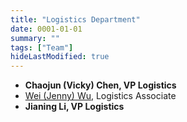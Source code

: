 ```yaml
---
title: "Logistics Department"
date: 0001-01-01
summary: ""
tags: ["Team"]
hideLastModified: true
---
```


- **Chaojun (Vicky) Chen, VP Logistics**
- [Wei (Jenny) Wu](https://www.facebook.com/jenny.wu.5815/), Logistics Associate
- **Jianing Li, VP Logistics**
